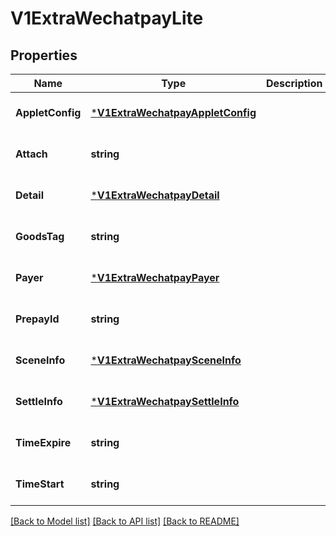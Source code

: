 # V1ExtraWechatpayLite

## Properties
Name | Type | Description | Notes
------------ | ------------- | ------------- | -------------
**AppletConfig** | [***V1ExtraWechatpayAppletConfig**](v1ExtraWechatpayAppletConfig.md) |  | [optional] [default to null]
**Attach** | **string** |  | [optional] [default to null]
**Detail** | [***V1ExtraWechatpayDetail**](v1ExtraWechatpayDetail.md) |  | [optional] [default to null]
**GoodsTag** | **string** |  | [optional] [default to null]
**Payer** | [***V1ExtraWechatpayPayer**](v1ExtraWechatpayPayer.md) |  | [optional] [default to null]
**PrepayId** | **string** |  | [optional] [default to null]
**SceneInfo** | [***V1ExtraWechatpaySceneInfo**](v1ExtraWechatpaySceneInfo.md) |  | [optional] [default to null]
**SettleInfo** | [***V1ExtraWechatpaySettleInfo**](v1ExtraWechatpaySettleInfo.md) |  | [optional] [default to null]
**TimeExpire** | **string** |  | [optional] [default to null]
**TimeStart** | **string** |  | [optional] [default to null]

[[Back to Model list]](../README.md#documentation-for-models) [[Back to API list]](../README.md#documentation-for-api-endpoints) [[Back to README]](../README.md)


